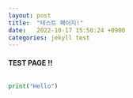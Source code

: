 ```yaml
---
layout: post
title:  "테스트 페이지!"
date:   2022-10-17 15:50:24 +0900
categories: jekyll test
---
```


#### TEST PAGE !!

```python

print("Hello")

```